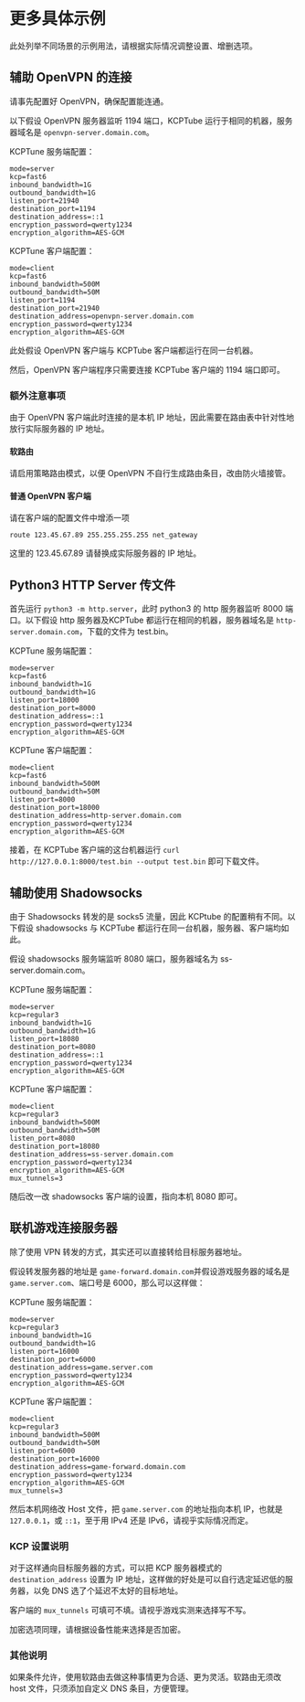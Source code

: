# 更多具体示例

此处列举不同场景的示例用法，请根据实际情况调整设置、增删选项。

## 辅助 OpenVPN 的连接
请事先配置好 OpenVPN，确保配置能连通。

以下假设 OpenVPN 服务器监听 1194 端口，KCPTube 运行于相同的机器，服务器域名是 `openvpn-server.domain.com`。

KCPTune 服务端配置：
```
mode=server
kcp=fast6
inbound_bandwidth=1G
outbound_bandwidth=1G
listen_port=21940
destination_port=1194
destination_address=::1
encryption_password=qwerty1234
encryption_algorithm=AES-GCM
```

KCPTune 客户端配置：
```
mode=client
kcp=fast6
inbound_bandwidth=500M
outbound_bandwidth=50M
listen_port=1194
destination_port=21940
destination_address=openvpn-server.domain.com
encryption_password=qwerty1234
encryption_algorithm=AES-GCM
```

此处假设 OpenVPN 客户端与 KCPTube 客户端都运行在同一台机器。

然后，OpenVPN 客户端程序只需要连接 KCPTube 客户端的 1194 端口即可。

### 额外注意事项

由于 OpenVPN 客户端此时连接的是本机 IP 地址，因此需要在路由表中针对性地放行实际服务器的 IP 地址。

#### 软路由
请启用策略路由模式，以便 OpenVPN 不自行生成路由条目，改由防火墙接管。

#### 普通 OpenVPN 客户端
请在客户端的配置文件中增添一项

```
route 123.45.67.89 255.255.255.255 net_gateway
```
这里的 123.45.67.89 请替换成实际服务器的 IP 地址。

## Python3 HTTP Server 传文件
首先运行 `python3 -m http.server`，此时 python3 的 http 服务器监听 8000 端口。以下假设 http 服务器及KCPTube 都运行在相同的机器，服务器域名是 `http-server.domain.com`，下载的文件为 test.bin。

KCPTune 服务端配置：
```
mode=server
kcp=fast6
inbound_bandwidth=1G
outbound_bandwidth=1G
listen_port=18000
destination_port=8000
destination_address=::1
encryption_password=qwerty1234
encryption_algorithm=AES-GCM
```

KCPTune 客户端配置：
```
mode=client
kcp=fast6
inbound_bandwidth=500M
outbound_bandwidth=50M
listen_port=8000
destination_port=18000
destination_address=http-server.domain.com
encryption_password=qwerty1234
encryption_algorithm=AES-GCM
```

接着，在 KCPTube 客户端的这台机器运行 `curl http://127.0.0.1:8000/test.bin --output test.bin` 即可下载文件。

## 辅助使用 Shadowsocks
由于 Shadowsocks 转发的是 socks5 流量，因此 KCPtube 的配置稍有不同。以下假设 shadowsocks 与 KCPTube 都运行在同一台机器，服务器、客户端均如此。

假设 shadowsocks 服务端监听 8080 端口，服务器域名为 ss-server.domain.com。

KCPTune 服务端配置：
```
mode=server
kcp=regular3
inbound_bandwidth=1G
outbound_bandwidth=1G
listen_port=18080
destination_port=8080
destination_address=::1
encryption_password=qwerty1234
encryption_algorithm=AES-GCM
```

KCPTune 客户端配置：
```
mode=client
kcp=regular3
inbound_bandwidth=500M
outbound_bandwidth=50M
listen_port=8080
destination_port=18080
destination_address=ss-server.domain.com
encryption_password=qwerty1234
encryption_algorithm=AES-GCM
mux_tunnels=3
```

随后改一改 shadowsocks 客户端的设置，指向本机 8080 即可。

## 联机游戏连接服务器

除了使用 VPN 转发的方式，其实还可以直接转给目标服务器地址。

假设转发服务器的地址是 `game-forward.domain.com`并假设游戏服务器的域名是 `game.server.com`、端口号是 6000，那么可以这样做：

KCPTune 服务端配置：
```
mode=server
kcp=regular3
inbound_bandwidth=1G
outbound_bandwidth=1G
listen_port=16000
destination_port=6000
destination_address=game.server.com
encryption_password=qwerty1234
encryption_algorithm=AES-GCM
```

KCPTune 客户端配置：
```
mode=client
kcp=regular3
inbound_bandwidth=500M
outbound_bandwidth=50M
listen_port=6000
destination_port=16000
destination_address=game-forward.domain.com
encryption_password=qwerty1234
encryption_algorithm=AES-GCM
mux_tunnels=3
```

然后本机网络改 Host 文件，把 `game.server.com` 的地址指向本机 IP，也就是 `127.0.0.1`，或 `::1`，至于用 IPv4 还是 IPv6，请视乎实际情况而定。

### KCP 设置说明

对于这样通向目标服务器的方式，可以把 KCP 服务器模式的 `destination_address` 设置为 IP 地址，这样做的好处是可以自行选定延迟低的服务器，以免 DNS 选了个延迟不太好的目标地址。

客户端的 `mux_tunnels` 可填可不填。请视乎游戏实测来选择写不写。

加密选项同理，请根据设备性能来选择是否加密。

### 其他说明

如果条件允许，使用软路由去做这种事情更为合适、更为灵活。软路由无须改 host 文件，只须添加自定义 DNS 条目，方便管理。